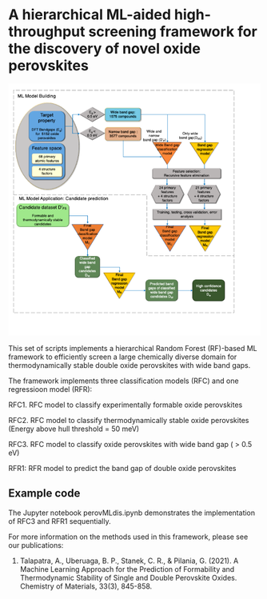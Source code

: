 # A hierarchical ML-aided high-throughput screening framework for the discovery of novel oxide perovskites

![Computational Workflow Schematic](images/fig_3.png)

This set of scripts implements a hierarchical Random Forest (RF)-based ML framework to efficiently screen a large chemically diverse domain for thermodynamically stable double oxide perovskites with wide band gaps. 

The framework implements three classification models (RFC) and one regressioon model (RFR): 

RFC1. RFC model to classify experimentally formable oxide perovskites 

RFC2. RFC model to classify thermodynamically stable oxide perovskites (Energy above hull threshold = 50 meV) 

RFC3. RFC model to classify oxide perovskites with wide band gap ( > 0.5 eV)

RFR1: RFR model to predict the band gap of double oxide perovskites

## Example code

The Jupyter notebook perovMLdis.ipynb demonstrates the implementation of RFC3 and RFR1 sequentially.

For more information on the methods used in this framework, please see our publications:

1.  Talapatra, A., Uberuaga, B. P., Stanek, C. R., & Pilania, G. (2021). A Machine Learning Approach for the Prediction of Formability and Thermodynamic Stability     of Single and Double Perovskite Oxides. Chemistry of Materials, 33(3), 845-858.
